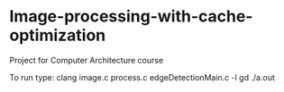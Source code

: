 # Image-processing-with-cache-optimization

Project for Computer Architecture course





To run type:
clang image.c process.c edgeDetectionMain.c -l gd
./a.out
